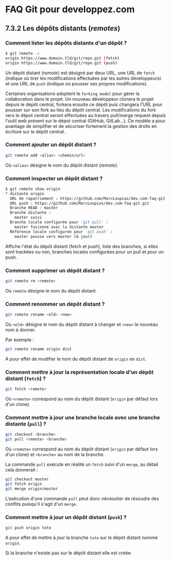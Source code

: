 # FAQ Git pour developpez.com

## 7.3.2 Les dépôts distants (*remotes*)

### Comment lister les dépôts distants d'un dépôt ?

```bash
$ git remote -v
origin https://www.domain.tld/git/repo.git (fetch)
origin https://www.domain.tld/git/repo.git (push)
```

Un dépôt distant (*remote*) est désigné par deux URL, une URL de `fetch` (indique où tirer les modifications effectuées par les autres développeurs) et une URL de `push` (indique où pousser ses propres modifications).

Certaines organisations adoptent le `forking model` pour gérer la collaboration dans le projet. Un nouveau développeur clonera le projet depuis le dépôt central, forkera ensuite ce dépôt puis changera l'URL pour pousser sur son fork au lieu du dépôt central. Les modifications du fork vers le dépot central seront effectuées au travers pull/merge request depuis l'outil web présent sur le dépot central (GitHub, GitLab...). Ce modèle a pour avantage de simplifier et de sécuriser fortement la gestion des droits en écriture sur le dépôt central.

### Comment ajouter un dépôt distant ?

```bash
git remote add <alias> <chemin/url>
```

Où `<alias>` désigne le nom du dépôt distant (*remote*).

### Comment inspecter un dépôt distant ?

```bash
$ git remote show origin
* distante origin
  URL de rapatriement : https://github.com/MarcLoupias/dev.com-faq-git.git
  URL push : https://github.com/MarcLoupias/dev.com-faq-git.git
  Branche HEAD : master
  Branche distante :
    master suivi
  Branche locale configurée pour 'git pull' :
    master fusionne avec la distante master
  Référence locale configurée pour 'git push' :
    master pousse vers master (à jour)
```

Affiche l'état du dépôt distant (fetch et push), liste des branches, si elles sont trackées ou non, branches locales configurées pour un pull et pour un push.

### Comment supprimer un dépôt distant ?

```bash
git remote rm <remote>
```

Où `remote` désigne le nom du dépôt distant.

### Comment renommer un dépôt distant ?

```bash
git remote rename <old> <new>
```

Où `<old>` désigne le nom du dépôt distant à changer et `<new>` le nouveau nom à donner.

Par exemple :

```bash
git remote rename origin dist
```

A pour effet de modifier le nom du dépôt distant de `origin` en `dist`.

### Comment mettre à jour la représentation locale d'un dépôt distant (`fetch`) ?

```bash
git fetch <remote>
```

Où `<remote>` correspond au nom du dépôt distant (`origin` par défaut lors d'un clone).

### Comment mettre à jour une branche locale avec une branche distante (`pull`) ?

```bash
git checkout <branche>
git pull <remote> <branche>
```

Où `<remote>` correspond au nom du dépôt distant (`origin` par défaut lors d'un clone) et `<branche>` au nom de la branche.

La commande `pull` exécute en réalité un `fetch` suivi d'un `merge`, au détail cela donnerait :

```bash
git checkout master
git fetch origin
git merge origin/master
```

L'exécution d'une commande `pull` peut donc nécessiter de résoudre des conflits puisqu'il s'agit d'un `merge`.

### Comment mettre à jour un dépôt distant (`push`) ?

```bash
git push origin toto
```

A pour effet de mettre à jour la branche `toto` sur le dépôt distant nommé `origin`.

Si la branche n'existe pas sur le dépôt distant elle est créée.
